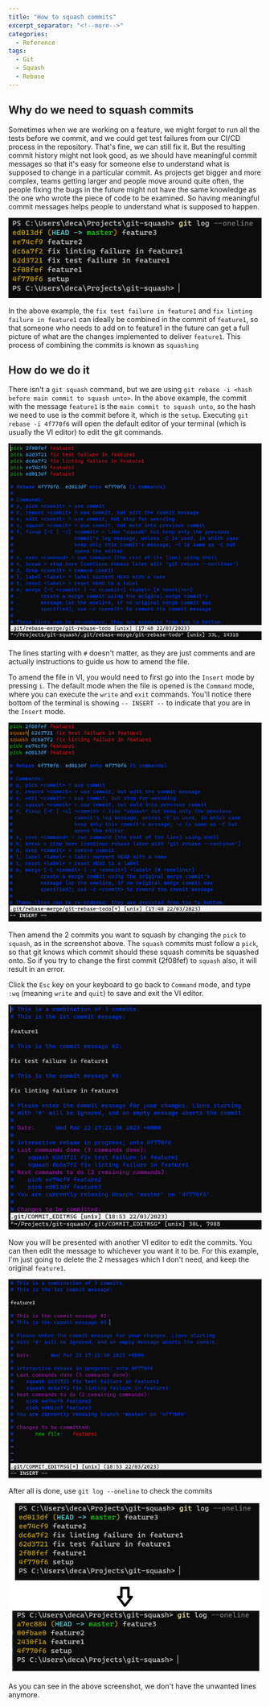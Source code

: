 ```yaml
---
title: "How to squash commits"
excerpt_separator: "<!--more-->"
categories:
  - Reference
tags:
  - Git
  - Squash
  - Rebase
---
```


## Why do we need to squash commits

Sometimes when we are working on a feature, we might forget to run all the tests before we commit, and we could get test failures from our CI/CD process in the repository. That's fine, we can still fix it. But the resulting commit history might not look good, as we should have meaningful commit messages so that it's easy for someone else to understand what is supposed to change in a particular commit. As projects get bigger and more complex, teams getting larger and people move around quite often, the people fixing the bugs in the future might not have the same knowledge as the one who wrote the piece of code to be examined. So having meaningful commit messages helps people to understand what is supposed to happen.

![bad commit message](/assets/images/2023/03/git-log.png)

In the above example, the `fix test failure in feature1` and `fix linting failure in feature1` can ideally be combined in the commit of `feature1`, so that someone who needs to add on to feature1 in the future can get a full picture of what are the changes implemented to deliver `feature1`. This process of combining the commits is known as `squashing`

## How do we do it

There isn't a `git squash` command, but we are using `git rebase -i <hash before main commit to squash unto>`. In the above example, the commit with the message `feature1` is the `main commit to squash unto`, so the hash we need to use is the commit before it, which is the `setup`. Executing `git rebase -i 4f770f6` will open the default editor of your terminal (which is usually the VI editor) to edit the git commands.

![vi editor showing git commands](/assets/images/2023/03/git-message.png)

The lines starting with `#` doesn't matter, as they are just comments and are actually instructions to guide us how to amend the file.

To amend the file in VI, you would need to first go into the `Insert` mode by pressing `i`. The default mode when the file is opened is the `Command` mode, where you can execute the `write` and `exit` commands. You'll notice there bottom of the terminal is showing `-- INSERT --` to indicate that you are in the `Insert` mode.

![vi editor in insert mode](/assets/images/2023/03/git-message-insert-mode.png)

Then amend the 2 commits you want to squash by changing the `pick` to `squash`, as in the screenshot above. The `squash` commits must follow a `pick`, so that git knows which commit should these squash commits be squashed onto. So if you try to change the first commit (2f08fef) to `squash` also, it will result in an error.

Click the `Esc` key on your keyboard to go back to `Command` mode, and type `:wq` (meaning `write` and `quit`) to save and exit the VI editor.

![git squash message](/assets/images/2023/03/git-squash-message.png)

Now you will be presented with another VI editor to edit the commits. You can then edit the message to whichever you want it to be. For this example, I'm just going to delete the 2 messages which I don't need, and keep the original `feature1`. 

![git squashed messages](/assets/images/2023/03/git-squashed-message.png)

After all is done, use `git log --oneline` to check the commits

![git log updated](/assets/images/2023/03/git-log-oneline-after.png)

As you can see in the above screenshot, we don't have the unwanted lines anymore.

